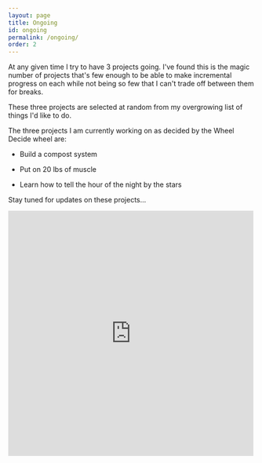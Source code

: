 ```yaml
---
layout: page
title: Ongoing
id: ongoing
permalink: /ongoing/
order: 2
---
```


At any given time I try to have 3 projects going. I've found this is the magic number of projects that's few enough to be able to make incremental progress on each while not being so few that I can't trade off between them for breaks. 

These three projects are selected at random from my overgrowing list of things I'd like to do. 

The three projects I am currently working on as decided by the Wheel Decide wheel are: 

- Build a compost system

- Put on 20 lbs of muscle

- Learn how to tell the hour of the night by the stars 

Stay tuned for updates on these projects...


<iframe src="https://wheeldecide.com/e.php?c1=Learn+to+Handstand&c2=Learn+to+Muscle-Up&c3=Archery+Score+of+210&c4=Field+Archery+Score+of+170&c5=Tell+time+by+the+stars&c6=Put+on+20+lbs+of+Muscle&c7=Reach+10%25+Body+Fat&c8=50+mile+Backpacking+Trip&c9=Climb+a+V6&c10=Make+a+website&c11=Master+eggs+5+ways&c12=Learn+to+Dance&c13=Build+a+Bug-out+Bag&c14=Start+a+business&c15=Smoke+Meats&c16=Pickle+Vegetables&c17=Make+a+Garden&c18=Build+a+Compost+System&c19=Automate+the+Hot+Tub+Chemicals&c20=Purchase+a+Big+Investment&c21=Build+Passive+Income+that+exceeds+Expenses&c22=Throw+a+big+party&c23=Build+a+Surfboard&c24=Learn+German&c25=Learn+Mandarin&c26=Learn+Lockpicking&c27=Build+a+Bow+and+Arrow&c28=Rebuild+SYM+Wolf&c29=Write+a+book&c30=Climb+mountain+over+14%2C000%E2%80%99&c31=Run+a+Marathon&c32=Learn+to+Sail&c33=Learn+to+Surf&c34=Build+a+Snowboard&col=w&time=5" width="500" height="500" scrolling="no" frameborder="0"></iframe>
